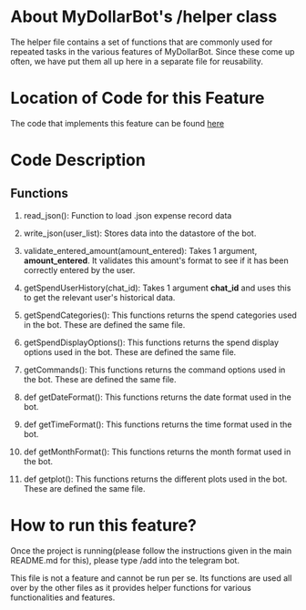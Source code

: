 # About MyDollarBot's /helper class
The helper file contains a set of functions that are commonly used for repeated tasks in the various features of MyDollarBot. Since these come up often, we have put them all up here in a separate file for reusability.

# Location of Code for this Feature
The code that implements this feature can be found [here](https://github.com/sak007/MyDollarBot-BOTGo/blob/main/code/helper.py)

# Code Description
## Functions

1. read_json():
Function to load .json expense record data

2. write_json(user_list):
Stores data into the datastore of the bot.

3. validate_entered_amount(amount_entered):
Takes 1 argument, **amount_entered**. It validates this amount's format to see if it has been correctly entered by the user.

4. getSpendUserHistory(chat_id):
Takes 1 argument **chat_id** and uses this to get the relevant user's historical data.

5. getSpendCategories():
This functions returns the spend categories used in the bot. These are defined the same file.

6. getSpendDisplayOptions():
This functions returns the spend display options used in the bot. These are defined the same file.

7. getCommands():
This functions returns the command options used in the bot. These are defined the same file.

8. def getDateFormat():
This functions returns the date format used in the bot. 

9. def getTimeFormat():
This functions returns the time format used in the bot. 

10. def getMonthFormat():
This functions returns the month format used in the bot. 

11. def getplot():
This functions returns the different plots used in the bot. These are defined the same file.

# How to run this feature?
Once the project is running(please follow the instructions given in the main README.md for this), please type /add into the telegram bot.

This file is not a feature and cannot be run per se. Its functions are used all over by the other files as it provides helper functions for various functionalities and features.
